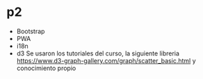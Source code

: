 # p2
* Bootstrap
* PWA
* i18n
* d3
Se usaron los tutoriales del curso, la siguiente libreria https://www.d3-graph-gallery.com/graph/scatter_basic.html y conocimiento propio
